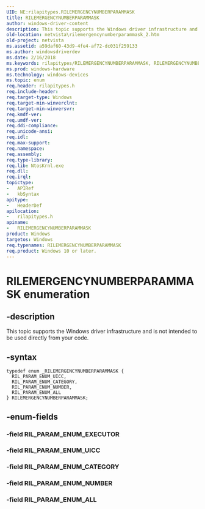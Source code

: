 ```yaml
---
UID: NE:rilapitypes.RILEMERGENCYNUMBERPARAMMASK
title: RILEMERGENCYNUMBERPARAMMASK
author: windows-driver-content
description: This topic supports the Windows driver infrastructure and is not intended to be used directly from your code.
old-location: netvista\rilemergencynumberparammask_2.htm
old-project: netvista
ms.assetid: a59daf60-43d9-4fe4-af72-dc031f259133
ms.author: windowsdriverdev
ms.date: 2/16/2018
ms.keywords: rilapitypes/RILEMERGENCYNUMBERPARAMMASK, RILEMERGENCYNUMBERPARAMMASK, RIL_PARAM_ENUM_CATEGORY, netvista.rilemergencynumberparammask_2, RIL_PARAM_ENUM_NUMBER, rilapitypes/RIL_PARAM_ENUM_NUMBER, RIL_PARAM_ENUM_ALL, RILEMERGENCYNUMBERPARAMMASK enumeration [Network Drivers Starting with Windows Vista], rilapitypes/RIL_PARAM_ENUM_ALL, rilapitypes/RIL_PARAM_ENUM_UICC, rilapitypes/RIL_PARAM_ENUM_CATEGORY, RIL_PARAM_ENUM_UICC
ms.prod: windows-hardware
ms.technology: windows-devices
ms.topic: enum
req.header: rilapitypes.h
req.include-header: 
req.target-type: Windows
req.target-min-winverclnt: 
req.target-min-winversvr: 
req.kmdf-ver: 
req.umdf-ver: 
req.ddi-compliance: 
req.unicode-ansi: 
req.idl: 
req.max-support: 
req.namespace: 
req.assembly: 
req.type-library: 
req.lib: NtosKrnl.exe
req.dll: 
req.irql: 
topictype:
-	APIRef
-	kbSyntax
apitype:
-	HeaderDef
apilocation:
-	rilapitypes.h
apiname:
-	RILEMERGENCYNUMBERPARAMMASK
product: Windows
targetos: Windows
req.typenames: RILEMERGENCYNUMBERPARAMMASK
req.product: Windows 10 or later.
---
```


# RILEMERGENCYNUMBERPARAMMASK enumeration


## -description


This topic supports the Windows driver infrastructure and is not intended to be used directly from your code. 


## -syntax


````
typedef enum _RILEMERGENCYNUMBERPARAMMASK { 
  RIL_PARAM_ENUM_UICC,
  RIL_PARAM_ENUM_CATEGORY,
  RIL_PARAM_ENUM_NUMBER,
  RIL_PARAM_ENUM_ALL
} RILEMERGENCYNUMBERPARAMMASK;
````


## -enum-fields




### -field RIL_PARAM_ENUM_EXECUTOR


### -field RIL_PARAM_ENUM_UICC


### -field RIL_PARAM_ENUM_CATEGORY


### -field RIL_PARAM_ENUM_NUMBER


### -field RIL_PARAM_ENUM_ALL

